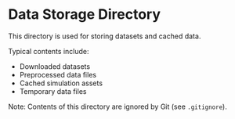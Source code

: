 # Data Storage Directory

This directory is used for storing datasets and cached data.

Typical contents include:
- Downloaded datasets
- Preprocessed data files
- Cached simulation assets
- Temporary data files

Note: Contents of this directory are ignored by Git (see `.gitignore`).